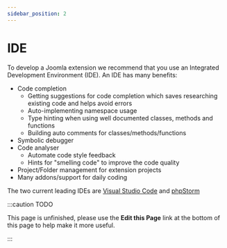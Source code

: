 ```yaml
---
sidebar_position: 2
---
```

IDE
===
To develop a Joomla extension we recommend that you use an Integrated Development Environment (IDE). An IDE has many benefits:
- Code completion
  - Getting suggestions for code completion which saves researching existing code and helps avoid errors
  - Auto-implementing namespace usage
  - Type hinting when using well documented classes, methods and functions
  - Building auto comments for classes/methods/functions
- Symbolic debugger
- Code analyser
  - Automate code style feedback
  - Hints for "smelling code" to improve the code quality
- Project/Folder management for extension projects
- Many addons/support for daily coding

The two current leading IDEs are [Visual Studio Code](get-started/ide/visual-studio-code.md) and [phpStorm](get-started/ide/phpstorm.md)

:::caution TODO

This page is unfinished, please use the **Edit this Page** link at the bottom of this page to help make it more useful.

:::
